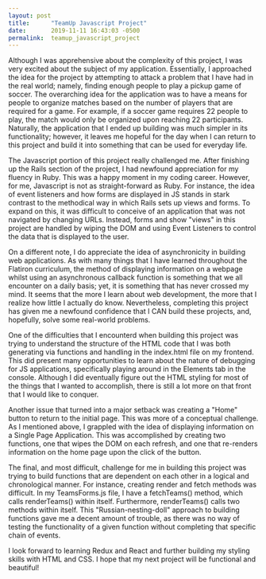 ```yaml
---
layout: post
title:      "TeamUp Javascript Project"
date:       2019-11-11 16:43:03 -0500
permalink:  teamup_javascript_project
---
```


Although I was apprehensive about the complexity of this project, I was very excited about the subject of my application. Essentially, I approached the idea for the project by attempting to attack a problem that I have had in the real world; namely, finding enough people to play a pickup game of soccer. The overarching idea for the application was to have a means for people to organize matches based on the number of players that are required for a game. For example, if a soccer game requires 22 people to play, the match would only be organized upon reaching 22 participants. Naturally, the application that I ended up building was much simpler in its functionality; however, it leaves me hopeful for the day when I can return to this project and build it into something that can be used for everyday life. 

The Javascript portion of this project really challenged me. After finishing up the Rails section of the project, I had newfound appreciation for my fluency in Ruby. This was a happy moment in my coding career. However, for me, Javascript is not as straight-forward as Ruby. For instance, the idea of event listeners and how forms are displayed in JS stands in stark contrast to the methodical way in which Rails sets up views and forms. To expand on this, it was difficult to conceive of an application that was not navigated by changing URLs. Instead, forms and show "views" in this project are handled by wiping the DOM and using Event Listeners to control the data that is displayed to the user. 

On a different note, I do appreciate the idea of asynchronicity in building web applications. As with many things that I have learned throughout the Flatiron curriculum, the method of displaying information on a webpage whilst using an asynchronous callback function is something that we all encounter on a daily basis; yet, it is something that has never crossed my mind. It seems that the more I learn about web development, the more that I realize how little I actually do know. Nevertheless, completing this project has given me a newfound confidence that I CAN build these projects, and, hopefully, solve some real-world problems. 

One of the difficulties that I encounterd when building this project was trying to understand the structure of the HTML code that I was both generating via functions and handling in the index.html file on my frontend. This did present many opportunities to learn about the nature of debugging for JS applications, specifically playing around in the Elements tab in the console. Although I did eventually figure out the HTML styling for most of the things that I wanted to accomplish, there is still a lot more on that front that I would like to conquer. 

Another issue that turned into a major setback was creating a "Home" button to return to the initial page. This was more of a conceptual challenge. As I mentioned above, I grappled with the idea of displaying information on a Single Page Application. This was accomplished by creating two functions, one that wipes the DOM on each refresh, and one that re-renders information on the home page upon the click of the button. 

The final, and most difficult, challenge for me in building this project was trying to build functions that are dependent on each other in a logical and chronological manner. For instance, creating render and fetch methods was difficult. In my TeamsForms.js file, I have a fetchTeams() method, which calls renderTeams() within itself. Furthermore, renderTeams() calls two methods within itself. This "Russian-nesting-doll" approach to building functions gave me a decent amount of trouble, as there was no way of testing the functionality of a given function without completing that specific chain of events. 

I look forward to learning Redux and React and further building my styling skills with HTML and CSS. I hope that my next project will be functional and beautiful!











